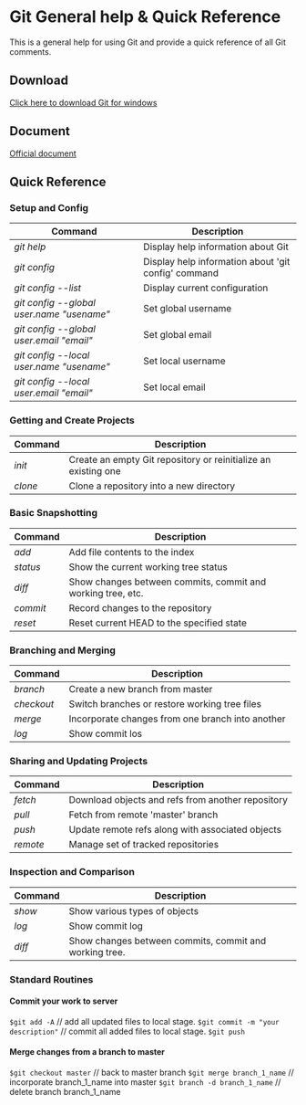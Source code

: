 # Git General help & Quick Reference 
This is a general help for using Git and provide a quick reference of all Git comments.

## Download
[Click here to download Git for windows][ref01]

## Document
[Official document][ref02]

## Quick Reference
### Setup and Config
Command | Description
------- | -----------
*git help* | Display help information about Git
*git config* | Display help information about 'git config' command
*git config --list* | Display current configuration
*git config --global user.name "usename"* | Set global username
*git config --global user.email "email"* | Set global email
*git config --local user.name "usename"* | Set local username
*git config --local user.email "email"* | Set local email

### Getting and Create Projects
Command | Description
------- | -----------
*init*  | Create an empty Git repository or reinitialize an existing one
*clone* | Clone a repository into a new directory

### Basic Snapshotting
Command | Description
------- | -----------
*add*   | Add file contents to the index
*status*| Show the current working tree status
*diff*  | Show changes between commits, commit and working tree, etc.
*commit*| Record changes to the repository
*reset* | Reset current HEAD to the specified state

### Branching and Merging
Command   | Description
--------- | -----------
*branch*  | Create a new branch from master
*checkout*| Switch branches or restore working tree files
*merge*   | Incorporate changes from one branch into another 
*log*     | Show commit los

### Sharing and Updating Projects
Command | Description
------- | -----------
*fetch* | Download objects and refs from another repository
*pull*  | Fetch from remote 'master' branch
*push*  | Update remote refs along with associated objects
*remote*| Manage set of tracked repositories

### Inspection and Comparison
Command | Description
------- | -----------
*show*  | Show various types of objects
*log*   | Show commit log
*diff*  | Show changes between commits, commit and working tree.


### Standard Routines
#### Commit your work to server
`$git add -A` // add all updated files to local stage.
`$git commit -m "your description"` // commit all added files to local stage.
`$git push` 


#### Merge changes from a branch to master
`$git checkout master`         // back to master branch
`$git merge branch_1_name`     // incorporate branch_1_name into master
`$git branch -d branch_1_name` // delete branch branch_1_name


[ref01]: https://git-for-windows.github.io/  "Git Download for windows"
[ref02]: https://git-scm.com/docs "Git official document"